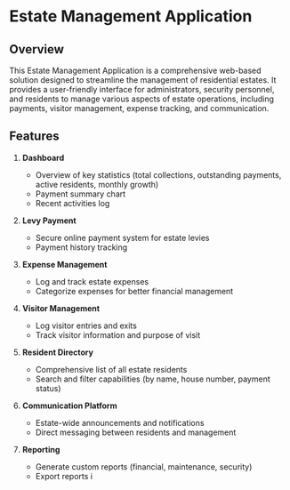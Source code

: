 # Estate Management Application

## Overview

This Estate Management Application is a comprehensive web-based solution designed to streamline the management of residential estates. It provides a user-friendly interface for administrators, security personnel, and residents to manage various aspects of estate operations, including payments, visitor management, expense tracking, and communication.

## Features

1. **Dashboard**
   - Overview of key statistics (total collections, outstanding payments, active residents, monthly growth)
   - Payment summary chart
   - Recent activities log

2. **Levy Payment**
   - Secure online payment system for estate levies
   - Payment history tracking

3. **Expense Management**
   - Log and track estate expenses
   - Categorize expenses for better financial management

4. **Visitor Management**
   - Log visitor entries and exits
   - Track visitor information and purpose of visit

5. **Resident Directory**
   - Comprehensive list of all estate residents
   - Search and filter capabilities (by name, house number, payment status)

6. **Communication Platform**
   - Estate-wide announcements and notifications
   - Direct messaging between residents and management

7. **Reporting**
   - Generate custom reports (financial, maintenance, security)
   - Export reports i

